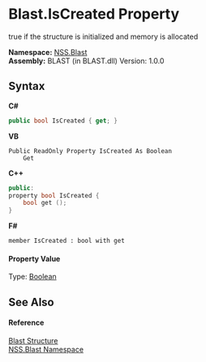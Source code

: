 # Blast.IsCreated Property 
 

true if the structure is initialized and memory is allocated

**Namespace:**&nbsp;<a href="88b55311-4a89-0894-e27a-e157e443c7f7.md">NSS.Blast</a><br />**Assembly:**&nbsp;BLAST (in BLAST.dll) Version: 1.0.0

## Syntax

**C#**<br />
``` C#
public bool IsCreated { get; }
```

**VB**<br />
``` VB
Public ReadOnly Property IsCreated As Boolean
	Get
```

**C++**<br />
``` C++
public:
property bool IsCreated {
	bool get ();
}
```

**F#**<br />
``` F#
member IsCreated : bool with get

```


#### Property Value
Type: <a href="https://docs.microsoft.com/dotnet/api/system.boolean" target="_blank" rel="noopener noreferrer">Boolean</a>

## See Also


#### Reference
<a href="efe93ce5-baaf-ed42-b038-35b4ff074233.md">Blast Structure</a><br /><a href="88b55311-4a89-0894-e27a-e157e443c7f7.md">NSS.Blast Namespace</a><br />